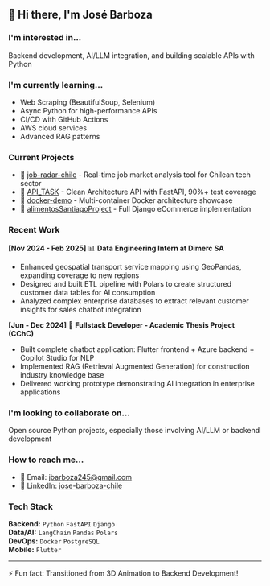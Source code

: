 ## 👋 Hi there, I'm José Barboza

### I'm interested in...
Backend development, AI/LLM integration, and building scalable APIs with Python

### I'm currently learning...
- Web Scraping (BeautifulSoup, Selenium)
- Async Python for high-performance APIs
- CI/CD with GitHub Actions
- AWS cloud services
- Advanced RAG patterns

### Current Projects
- 👀 [job-radar-chile](https://github.com/josebarbozaDUOC/job-radar-chile) - Real-time job market analysis tool for Chilean tech sector
- 🚀 [API_TASK](https://github.com/josebarbozaDUOC/API_TASK) - Clean Architecture API with FastAPI, 90%+ test coverage
- 🐳 [docker-demo](https://github.com/josebarbozaDUOC/docker-demo) - Multi-container Docker architecture showcase
- 🛒 [alimentosSantiagoProject](https://github.com/josebarbozaDUOC/alimentosSantiagoProject) - Full Django eCommerce implementation

### Recent Work
**[Nov 2024 - Feb 2025]** 📊 **Data Engineering Intern at Dimerc SA**
- Enhanced geospatial transport service mapping using GeoPandas, expanding coverage to new regions
- Designed and built ETL pipeline with Polars to create structured customer data tables for AI consumption
- Analyzed complex enterprise databases to extract relevant customer insights for sales chatbot integration

**[Jun - Dec 2024]** 💬 **Fullstack Developer - Academic Thesis Project (CChC)**
- Built complete chatbot application: Flutter frontend + Azure backend + Copilot Studio for NLP
- Implemented RAG (Retrieval Augmented Generation) for construction industry knowledge base
- Delivered working prototype demonstrating AI integration in enterprise applications


### I'm looking to collaborate on...
Open source Python projects, especially those involving AI/LLM or backend development

###  How to reach me...
- 📧 Email: jbarboza245@gmail.com
- 💼 LinkedIn: [jose-barboza-chile](https://www.linkedin.com/in/jose-barboza-chile/)

### Tech Stack
**Backend:** `Python` `FastAPI` `Django`  
**Data/AI:** `LangChain` `Pandas` `Polars`  
**DevOps:** `Docker` `PostgreSQL`  
**Mobile:** `Flutter`

---
⚡ Fun fact: Transitioned from 3D Animation to Backend Development!
